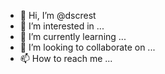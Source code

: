 - 👋 Hi, I’m @dscrest
- 👀 I’m interested in ...
- 🌱 I’m currently learning ...
- 💞️ I’m looking to collaborate on ...
- 📫 How to reach me ...

<!---
dscrest/dscrest is a ✨ special ✨ repository because its `README.md` (this file) appears on your GitHub profile.
You can click the Preview link to take a look at your changes.
--->
